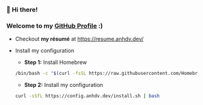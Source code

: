### 👋 Hi there!
### Welcome to my [GitHub Profile](https://github.com/vietanhduong) :)

* Checkout **my résumé** at <a href="https://resume.anhdv.dev/" target="_blank">https://resume.anhdv.dev/</a>

* Install my configuration
  * **Step 1:** Install Homebrew
  ``` bash 
  /bin/bash -c "$(curl -fsSL https://raw.githubusercontent.com/Homebrew/install/HEAD/install.sh)"
  ```
  
  * **Step 2:** Install my configuration
  ``` bash
  curl -sSfL https://config.anhdv.dev/install.sh | bash
  ```  
